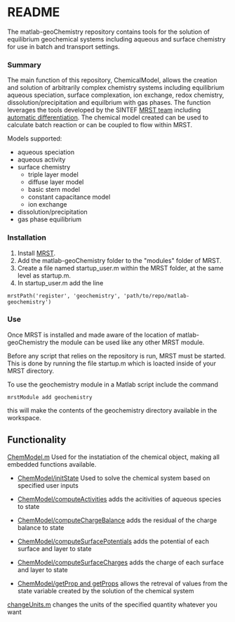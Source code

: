 # README #

The matlab-geoChemistry repository contains tools for the solution of equilibrium geochemical systems including aqueous and surface chemistry for use in batch and transport settings. 

### Summary ###

The main function of this repository, ChemicalModel, allows the creation and solution of arbitrarily complex chemistry systems including equilibrium aqueous speciation, surface complexation, ion exchange, redox chemistry, dissolution/precipitation and equilbrium with gas phases. The function leverages the tools developed by the SINTEF [MRST team](http://www.sintef.no/projectweb/mrst/) including [automatic differentiation](https://en.wikipedia.org/wiki/Automatic_differentiation). The chemical model created can be used to calculate batch reaction or can be coupled to flow within MRST.

Models supported:

* aqueous speciation
* aqueous activity
* surface chemistry
    * triple layer model
    * diffuse layer model
    * basic stern model
    * constant capacitance model
    * ion exchange
* dissolution/precipitation
* gas phase equilibrium

### Installation ###

1. Install [MRST](http://www.sintef.no/projectweb/mrst/downloadable-resources/). 
2. Add the matlab-geoChemistry folder to the "modules" folder of MRST.
3. Create a file named startup_user.m within the MRST folder, at the same level as startup.m.
4. In startup_user.m add the line
~~~~
mrstPath('register', 'geochemistry', 'path/to/repo/matlab-geochemistry')
~~~~

### Use ###

Once MRST is installed and made aware of the location of matlab-geoChemistry the module can be used like any other MRST module. 

Before any script that relies on the repository is run, MRST must be started. This is done by running the file startup.m which is loacted inside of your MRST directory.

To use the geochemistry module in a Matlab script include the command

~~~~~
mrstModule add geochemistry
~~~~~

this will make the contents of the geochemistry directory available in the workspace.

## Functionality ##

[ChemModel.m](readMes/ChemModel.md)
Used for the instatiation of the chemical object, making all embedded functions available. 

* [ChemModel/initState](readMes/chemModel_initState.md) Used to solve the chemical system based on specified user inputs

* [ChemModel/computeActivities](readMes/chemModel_computeActivities.md) adds the acitivities of aqueous species to state

* [ChemModel/computeChargeBalance](readMes/chemModel_computeChargeBalance.md) adds the residual of the charge balance to state

* [ChemModel/computeSurfacePotentials](readMes/chemModel_computeSurfacePotentials.md) adds the potential of each surface and layer to state

* [ChemModel/computeSurfaceCharges](readMes/chemModel_computeSurfaceCharges.md) adds the charge of each surface and layer to state

* [ChemModel/getProp and getProps](readMes/chemModel_getProps.md) allows the retreval of values from the state variable created by the solution of the chemical system

[changeUnits.m](readMes/changeUnits.md) changes the units of the specified quantity whatever you want